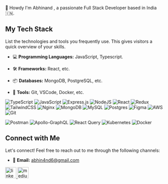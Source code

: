 

🙏 Howdy  I'm Abhinand , a passionate Full Stack Developer based in India 🇮🇳.



## My Tech Stack

List the technologies and tools you frequently use. This gives visitors a quick overview of your skills.

- 💻 **Programming Languages:** JavaScript, Typescript.
- 🛠️ **Frameworks:** React, etc.
- 📦 **Databases:** MongoDB, PostgreSQL, etc.
- 🔧 **Tools:** Git, VSCode, Docker, etc.


  <!--- ![Redis](https://img.shields.io/badge/redis-%23DD0031.svg?style=flat-square&logo=redis&logoColor=white)  --->
  <!--- ![TailwindCSS](https://img.shields.io/badge/tailwindcss-%2338B2AC.svg?style=flat-square&logo=tailwind-css&logoColor=white)   --->
  <!--- ![Kubernetes](https://img.shields.io/badge/kubernetes%23326ce5.svg?style=flat-square&logo=kubernetes&logoColor=white)   --->
  <!--- ![Next JS](https://img.shields.io/badge/Next-black?style=flat-square&logo=next.js&logoColor=white)   --->

 

  <!--- ![HTML5](https://img.shields.io/badge/html5-%23E34F26.svg?style=for-the-badge&logo=html5&logoColor=white)   --->
  <!--- ![CSS3](https://img.shields.io/badge/css3-%231572B6.svg?style=for-the-badge&logo=css3&logoColor=white)     --->
![TypeScript](https://img.shields.io/badge/typescript-%23007ACC.svg?style=for-the-badge&logo=typescript&logoColor=white)
![JavaScript](https://img.shields.io/badge/javascript-%23323330.svg?style=for-the-badge&logo=javascript&logoColor=%23F7DF1E)
![Express.js](https://img.shields.io/badge/express.js-%23404d59.svg?style=for-the-badge&logo=express&logoColor=%2361DAFB)
![NodeJS](https://img.shields.io/badge/node.js-6DA55F?style=for-the-badge&logo=node.js&logoColor=white) 
![React](https://img.shields.io/badge/react-%2320232a.svg?style=for-the-badge&logo=react&logoColor=%2361DAFB) 
![Redux](https://img.shields.io/badge/redux-%23593d88.svg?style=for-the-badge&logo=redux&logoColor=white)
![TailwindCSS](https://img.shields.io/badge/tailwindcss-%2338B2AC.svg?style=for-the-badge&logo=tailwind-css&logoColor=white) 
![Nginx](https://img.shields.io/badge/nginx-%23009639.svg?style=for-the-badge&logo=nginx&logoColor=white)
![MongoDB](https://img.shields.io/badge/MongoDB-%234ea94b.svg?style=for-the-badge&logo=mongodb&logoColor=white)
![MySQL](https://img.shields.io/badge/mysql-4479A1.svg?style=for-the-badge&logo=mysql&logoColor=white)
![Postgres](https://img.shields.io/badge/postgres-%23316192.svg?style=for-the-badge&logo=postgresql&logoColor=white)
![Figma](https://img.shields.io/badge/figma-%23F24E1E.svg?style=for-the-badge&logo=figma&logoColor=white)
![AWS](https://img.shields.io/badge/AWS-%23FF9900.svg?style=for-the-badge&logo=amazon-aws&logoColor=white)
![Git](https://img.shields.io/badge/git-%23F05033.svg?style=for-the-badge&logo=git&logoColor=white)
 <!---  ![Vite](https://img.shields.io/badge/vite-%23646CFF.svg?style=for-the-badge&logo=vite&logoColor=white)  --->
![Postman](https://img.shields.io/badge/Postman-FF6C37?style=for-the-badge&logo=postman&logoColor=white)
![Apollo-GraphQL](https://img.shields.io/badge/-ApolloGraphQL-311C87?style=for-the-badge&logo=apollo-graphql)
![React Query](https://img.shields.io/badge/-React%20Query-FF4154?style=for-the-badge&logo=react%20query&logoColor=white)
![Kubernetes](https://img.shields.io/badge/kubernetes-%23326ce5.svg?style=for-the-badge&logo=kubernetes&logoColor=white)
![Docker](https://img.shields.io/badge/docker-%230db7ed.svg?style=for-the-badge&logo=docker&logoColor=white)





## Connect with Me

Let's connect! Feel free to reach out to me through the following channels:

- 📧 **Email:** abhin4nd6@gmail.com


<div align="left">
<!--   <img src="https://img.shields.io/static/v1?message=Gmail&logo=gmail&label=&color=D14836&logoColor=white&labelColor=&style=for-the-badge" height="35" alt="gmail logo"  /> -->
  <a href="https://www.linkedin.com/in/abhinand-idikayil-1a793a2a7/" target="_blank">
    <img src="https://img.shields.io/static/v1?message=LinkedIn&logo=linkedin&label=&color=0077B5&logoColor=white&labelColor=&style=for-the-badge" height="35" alt="linkedin logo"  />
  </a>
  <a href="https://medium.com/@abhin4nd6" target="_blank">
    <img src="https://img.shields.io/static/v1?message=Medium&logo=medium&label=&color=12100E&logoColor=white&labelColor=&style=for-the-badge" height="35" alt="medium logo"  />
  </a>
</div>





